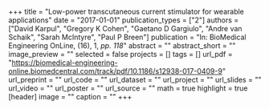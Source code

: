 +++
title = "Low-power transcutaneous current stimulator for wearable applications"
date = "2017-01-01"
publication_types = ["2"]
authors = ["David Karpul", "Gregory K Cohen", "Gaetano D Gargiulo", "Andre van Schaik", "Sarah McIntyre", "Paul P Breen"]
publication = "In: BioMedical Engineering OnLine, (16), 1, _pp. 118_"
abstract = ""
abstract_short = ""
image_preview = ""
selected = false
projects = []
tags = []
url_pdf = "https://biomedical-engineering-online.biomedcentral.com/track/pdf/10.1186/s12938-017-0409-9"
url_preprint = ""
url_code = ""
url_dataset = ""
url_project = ""
url_slides = ""
url_video = ""
url_poster = ""
url_source = ""
math = true
highlight = true
[header]
image = ""
caption = ""
+++
